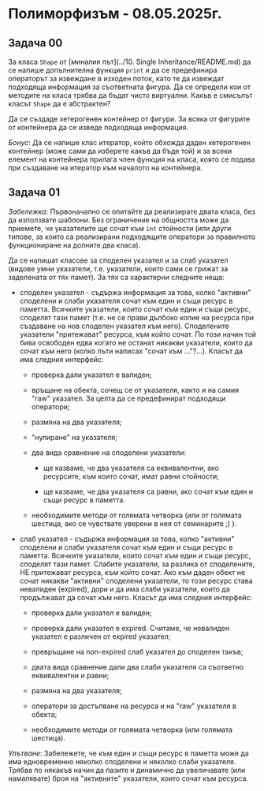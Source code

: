 # Полиморфизъм - 08.05.2025г.

## Задача 00

За класа `Shape` от [миналия път](../10. Single Inheritance/README.md) да се напише допълнителна функция `print` и да се предефинира операторът за извеждане в изходен поток, като те да извеждат подходяща информация за съответната фигура. Да се определи кои от методите на класа трябва да бъдат чисто виртуални. Какъв е смисълът класът `Shape` да е абстрактен?

Да се създаде хетерогенен контейнер от фигури. За всяка от фигурите от контейнера да се изведе подходяща информация.

*Бонус*: Да се напише клас итератор, който обхожда даден хетерогенен контейнер (може сами да изберете какъв да бъде той) и за всеки елемент на контейнера прилага член функция на класа, която се подава при създаване на итератор към началото на контейнера.

## Задача 01

*Забележка*: Първоначално се опитайте да реализирате двата класа, без да използвате шаблони. Без ограничение на общността може да приемете, че указателите ще сочат към `int` стойности (или други типове, за които са реализирани подходящите оператори за правилното функциониране на долните два класа). 

Да се напишат класове за споделен указател и за слаб указател (видове умни указатели, т.е. указатели, които сами се грижат за заделената от тях памет). За тях са характерни следните неща:

- споделен указател - съдържа информация за това, колко "активни" споделени и слаби указателя сочат към един и същи ресурс в паметта. Всичките указатели, които сочат към един и същи ресурс, споделят тази памет (т.е. не се прави дълбоко копие на ресурса при създаване на нов споделен указател към него). Споделените указатели "притежават" ресурса, към който сочат. По този начин той бива освободен едва когато не останат никакви указатели, които да сочат към него (колко пъти написах "сочат към ..."?...). Класът да има следния интерфейс:

  - проверка дали указател е валиден;

  - връщане на обекта, сочещ се от указателя, както и на самия "raw" указател. За целта да се предефинират подходящи оператори;

  - размяна на два указателя;

  - "нулиране" на указателя;

  - два вида сравнение на споделени указатели:

    - ще казваме, че два указателя са еквивалентни, ако ресурсите, към които сочат, имат равни стойности;

    - ще казваме, че два указателя са равни, ако сочат към един и същи ресурс в паметта.

  - необходимите методи от голямата четворка (или от голямата шестица, ако се чувствате уверени в нея от семинарите ;) ).

- слаб указател - съдържа информация за това, колко "активни" споделени и слаби указателя сочат към един и същи ресурс в паметта. Всичките указатели, които сочат към един и същи ресурс, споделят тази памет. Слабите указатели, за разлика от споделените, НЕ притежават ресурса, към който сочат. Ако към даден обект не сочат никакви "активни" споделени указатели, то този ресурс става невалиден (expired), дори и да има слаби указатели, които да продължават да сочат към него. Класът да има следния интерфейс:

  - проверка дали указател е валиден;

  - проверка дали указател е expired. Считаме, че невалиден указател е различен от expired указател;

  - превръщане на non-expired слаб указател до споделен такъв;

  - двата вида сравнение дали два слаби указателя са съответно еквивалентни и равни;

  - размяна на два указателя;

  - оператори за достъпване на ресурса и на "raw" указателя в обекта;

  - необходимите методи от голямата четворка (или голямата шестица).

*Упътване*: Забележете, че към един и същи ресурс в паметта може да има едновременно няколко споделени и няколко слаби указателя. Трябва по някакъв начин да пазите и динамично да увеличавате (или намалявате) броя на "активните" указатели, които сочат към ресурса. 


